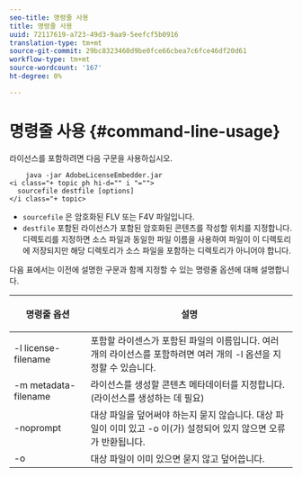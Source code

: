 ```yaml
---
seo-title: 명령줄 사용
title: 명령줄 사용
uuid: 72117619-a723-49d3-9aa9-5eefcf5b0916
translation-type: tm+mt
source-git-commit: 29bc8323460d9be0fce66cbea7c6fce46df20d61
workflow-type: tm+mt
source-wordcount: '167'
ht-degree: 0%

---
```



# 명령줄 사용 {#command-line-usage}

라이선스를 포함하려면 다음 구문을 사용하십시오.

```
    java -jar AdobeLicenseEmbedder.jar  
<i class="+ topic ph hi-d="" i "="">
  sourcefile destfile [options] 
</i class="+ topic>
```

* `sourcefile` 은 암호화된 FLV 또는 F4V 파일입니다.
* `destfile` 포함된 라이선스가 포함된 암호화된 콘텐츠를 작성할 위치를 지정합니다. 디렉토리를 지정하면 소스 파일과 동일한 파일 이름을 사용하여 파일이 이 디렉토리에 저장되지만 해당 디렉토리가 소스 파일을 포함하는 디렉토리가 아니어야 합니다.

다음 표에서는 이전에 설명한 구문과 함께 지정할 수 있는 명령줄 옵션에 대해 설명합니다.

<table frame="all" colsep="1" rowsep="1" class="+ topic/table adobe-d/table " id="table_hnl_2sy_n4"> 
 <thead class="- topic/thead "> 
  <tr rowsep="1" class="- topic/row "> 
   <th colname="1" class="- topic/entry entry"> <p class="- topic/p ">명령줄 옵션 </p> </th> 
   <th colname="2" class="- topic/entry entry"> <p class="- topic/p ">설명 </p> </th> 
  </tr> 
 </thead>
 <tbody class="- topic/tbody "> 
  <tr rowsep="1" class="- topic/row "> 
   <td colname="1" class="- topic/entry "> <span class="+ topic/ph pr-d/codeph codeph"> -l license-filename  </span> </td> 
   <td colname="2" class="- topic/entry "> 포함할 라이센스가 포함된 파일의 이름입니다. 여러 개의 라이선스를 포함하려면 여러 개의 <span class="codeph"> -l </span> 옵션을 지정할 수 있습니다. </td> 
  </tr> 
  <tr rowsep="1" class="- topic/row "> 
   <td colname="1" class="- topic/entry "> <span class="+ topic/ph pr-d/codeph codeph"> -m metadata-filename  </span> </td> 
   <td colname="2" class="- topic/entry "> 라이선스를 생성할 콘텐츠 메타데이터를 지정합니다. (라이선스를 생성하는 데 필요) </td> 
  </tr> 
  <tr rowsep="1" class="- topic/row "> 
   <td colname="1" class="- topic/entry "> <span class="codeph"> -noprompt  </span> </td> 
   <td colname="2" class="- topic/entry "> 대상 파일을 덮어써야 하는지 묻지 않습니다. 대상 파일이 이미 있고 <span class="codeph"> -o </span>이(가) 설정되어 있지 않으면 오류가 반환됩니다. </td> 
  </tr> 
  <tr rowsep="0" class="- topic/row "> 
   <td colname="1" class="- topic/entry "> <span class="codeph"> -o  </span> </td> 
   <td colname="2" class="- topic/entry "> 대상 파일이 이미 있으면 묻지 않고 덮어씁니다. </td> 
  </tr> 
 </tbody> 
</table>

